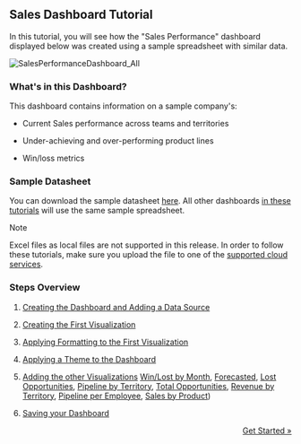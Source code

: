 ## Sales Dashboard Tutorial 

In this tutorial, you will see how the "Sales Performance" dashboard
displayed below was created using a sample spreadsheet with similar
data.

![SalesPerformanceDashboard\_All](images/SalesPerformanceDashboard_All.png)

### What's in this Dashboard?

This dashboard contains information on a sample company's:

  - Current Sales performance across teams and territories

  - Under-achieving and over-performing product lines

  - Win/loss metrics

### Sample Datasheet

You can download the sample datasheet
[here](http://download.infragistics.com/reportplus/help/samples/Reveal_Dashboard_Tutorials.xlsx).
All other dashboards [in these tutorials](dashboard-tutorials.md) will use
the same sample spreadsheet.

>[!NOTE]
>Excel files as local files are not supported in this release. In order to follow these tutorials, make sure you upload the file to one of the
[supported cloud services](data-sources.md).

### Steps Overview

1.  [Creating the Dashboard and Adding a Data Source](sales-starting-creation-process.md)

2.  [Creating the First Visualization](sales-selecting-data-visualization.md)

3.  [Applying Formatting to the First Visualization](sales-applying-formatting-visualization.md)

4.  [Applying a Theme to the Dashboard](sales-applying-theme.md)

5.  [Adding the other Visualizations](sales-adding-other-visualizations.md)
    [Win/Lost by Month](sales-adding-other-visualizations.html#win-lost-by-month),
    [Forecasted](sales-adding-other-visualizations#forecasted), [Lost Opportunities](sales-adding-other-visualizations.html#lost-opportunities),
    [Pipeline by Territory](sales-adding-other-visualizations.html#pipeline-by-territory),
    [Total Opportunities](sales-adding-other-visualizations.html#total-opportunities),
    [Revenue by Territory](sales-adding-other-visualizations.html#revenue-by-territory),
    [Pipeline per Employee](sales-adding-other-visualizations.html#pipeline-per-employee),
    [Sales by Product](sales-adding-other-visualizations.html#sales-by-product))

6.  [Saving your Dashboard](sales-saving-dashboard.md)

<style>
.previous {
    text-align: left
}

.next {
    float: right
}

</style>

<a href="starting-creation-process.md" class="next">Get Started &raquo;</a>